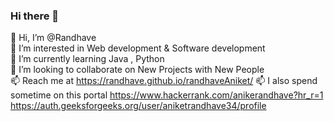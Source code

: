 ### Hi there 👋


<!-- **Randhave/Randhave** is a ✨ _special_ ✨ repository because its `README.md` (this file) appears on your GitHub profile.

Here are some ideas to get you started:
  -->
👋 Hi, I’m @Randhave                                                                                                                                                               
👀 I’m interested in Web development & Software development                                                                                                                       
🌱 I’m currently learning Java , Python                                                                                                                                           
💞️ I’m looking to collaborate on New Projects with New People                                                                                                                     
📫 Reach me at https://randhave.github.io/randhaveAniket/
📫 I also spend sometime on this portal https://www.hackerrank.com/anikerandhave?hr_r=1
                                         https://auth.geeksforgeeks.org/user/aniketrandhave34/profile
